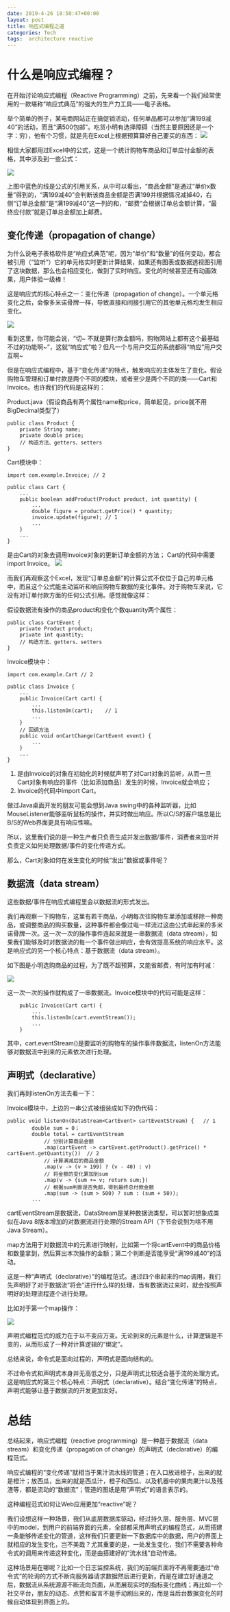 ```yaml
---
date: 2019-4-26 18:50:47+00:00
layout: post
title: 响应式编程之道
categories: Tech
tags:  architecture reactive
---
```


#  什么是响应式编程？
在开始讨论响应式编程（Reactive Programming）之前，先来看一个我们经常使用的一款堪称“响应式典范”的强大的生产力工具——电子表格。

举个简单的例子，某电商网站正在搞促销活动，任何单品都可以参加“满199减40”的活动，而且“满500包邮”。吃货小明有选择障碍（当然主要原因还是一个字：穷），他有个习惯，就是先在Excel上根据预算算好自己要买的东西：
![](../assets/reactive-programming-1.png)

相信大家都用过Excel中的公式，这是一个统计购物车商品和订单应付金额的表格，其中涉及到一些公式：

![](../assets/reactive-programming-2.png)

上图中蓝色的线是公式的引用关系，从中可以看出，“商品金额”是通过“单价x数量”得到的，“满199减40”会判断该商品金额是否满199并根据情况减掉40，右侧“订单总金额”是“满199减40”这一列的和，“邮费”会根据订单总金额计算，“最终应付款”就是订单总金额加上邮费。

##  变化传递（propagation of change）
为什么说电子表格软件是“响应式典范”呢，因为“单价”和“数量”的任何变动，都会被引用（“监听”）它的单元格实时更新计算结果，如果还有图表或数据透视图引用了这块数据，那么也会相应变化，做到了实时响应。变化的时候甚至还有动画效果，用户体验一级棒！

这是响应式的核心特点之一：变化传递（propagation of change）。一个单元格变化之后，会像多米诺骨牌一样，导致直接和间接引用它的其他单元格均发生相应变化。

![](../assets/reactive-programming-3.png)

看到这里，你可能会说，“切~ 不就是算付款金额吗，购物网站上都有这个最基础不过的功能啊~”，这就“响应式”啦？但凡一个与用户交互的系统都得“响应”用户交互啊~

但是在响应式编程中，基于“变化传递”的特点，触发响应的主体发生了变化。假设购物车管理和订单付款是两个不同的模块，或者至少是两个不同的类——Cart和Invoice。也许我们的代码是这样的：

Product.java（假设商品有两个属性name和price，简单起见，price就不用BigDecimal类型了）

```
public class Product {
    private String name;
    private double price;
    // 构造方法、getters、setters
}
```
Cart模块中：

```
import com.example.Invoice; // 2

public class Cart {
    ...
    public boolean addProduct(Product product, int quantity) {
        ...
        double figure = product.getPrice() * quantity;
        invoice.update(figure); // 1
        ...
    }
    ...
}
```
是由Cart的对象去调用Invoice对象的更新订单金额的方法；
Cart的代码中需要import Invoice。
![](../assets/reactive-programming-4.png)

而我们再观察这个Excel，发现“订单总金额”的计算公式不仅位于自己的单元格中，而且这个公式能主动监听和响应购物车数据的变化事件。对于购物车来说，它没有对订单付款方面的任何公式引用。感觉就像这样：

假设数据流有操作的商品product和变化个数quantity两个属性：

```
public class CartEvent {
    private Product product;
    private int quantity;
    // 构造方法、getters、setters
}
```
Invoice模块中：

```
import com.example.Cart // 2

public class Invoice {
    ...
    public Invoice(Cart cart) {
        ...
        this.listenOn(cart);    // 1
        ...
    }
    // 回调方法
    public void onCartChange(CartEvent event) {
        ...
    }
    ...
}
```

1. 是由Invoice的对象在初始化的时候就声明了对Cart对象的监听，从而一旦Cart对象有响应的事件（比如添加商品）发生的时候，Invoice就会响应；
2. Invoice的代码中import Cart。


做过Java桌面开发的朋友可能会想到Java swing中的各种监听器，比如MouseListener能够监听鼠标的操作，并实时做出响应。所以C/S的客户端总是比B/S的Web界面更具有响应性嘛。

所以，这里我们说的是一种生产者只负责生成并发出数据/事件，消费者来监听并负责定义如何处理数据/事件的变化传递方式。

那么，Cart对象如何在发生变化的时候“发出”数据或事件呢？

## 数据流（data stream）
这些数据/事件在响应式编程里会以数据流的形式发出。

我们再观察一下购物车，这里有若干商品，小明每次往购物车里添加或移除一种商品，或调整商品的购买数量，这种事件都会像过电一样流过这由公式串起来的多米诺骨牌一次。这一次一次的操作事件连起来就是一串数据流（data stream），如果我们能够及时对数据流的每一个事件做出响应，会有效提高系统的响应水平。这是响应式的另一个核心特点：基于数据流（data stream）。

如下图是小明选购商品的过程，为了既不超预算，又能省邮费，有时加有时减：

![](../assets/reactive-programming-5.png)

这一次一次的操作就构成了一串数据流。Invoice模块中的代码可能是这样：
```
    public Invoice(Cart cart) {
        ...
        this.listenOn(cart.eventStream());  
        ...
    }
```


其中，cart.eventStream()是要监听的购物车的操作事件数据流，listenOn方法能够对数据流中到来的元素依次进行处理。


## 声明式（declarative）
我们再到listenOn方法去看一下：

Invoice模块中，上边的一串公式被组装成如下的伪代码：

```
public void listenOn(DataStream<CartEvent> cartEventStream) {   // 1
        double sum = 0；
        double total = cartEventStream
            // 分别计算商品金额
            .map(cartEvent -> cartEvent.getProduct().getPrice() * cartEvent.getQuantity())  // 2
            // 计算满减后的商品金额
            .map(v -> (v > 199) ? (v - 40) : v)
            // 将金额的变化累加到sum
            .map(v -> {sum += v; return sum;})
            // 根据sum判断是否免邮，得到最终总付款金额
            .map(sum -> (sum > 500) ? sum : (sum + 50));
        ...
```

cartEventStream是数据流，DataStream是某种数据流类型，可以暂时想象成类似在Java 8版本增加的对数据流进行处理的Stream API（下节会说到为啥不用Java Stream）。

map方法用于对数据流中的元素进行映射，比如第一个将cartEvent中的商品价格和数量拿到，然后算出本次操作的金额；第二个判断是否能享受“满199减40”的活动。

这是一种“声明式（declarative）”的编程范式。通过四个串起来的map调用，我们先声明好了对于数据流“将会”进行什么样的处理，当有数据流过来时，就会按照声明好的处理流程逐个进行处理。

比如对于第一个map操作：

![](../assets/reactive-programming-6.png)

声明式编程范式的威力在于以不变应万变。无论到来的元素是什么，计算逻辑是不变的，从而形成了一种对计算逻辑的“绑定”。

总结来说，命令式是面向过程的，声明式是面向结构的。

不过命令式和声明式本身并无高低之分，只是声明式比较适合基于流的处理方式。这是响应式的第三个核心特点：声明式（declarative）。结合“变化传递”的特点，声明式能够让基于数据流的开发更加友好。

# 总结

总结起来，响应式编程（reactive programming）是一种基于数据流（data stream）和变化传递（propagation of change）的声明式（declarative）的编程范式。

响应式编程的“变化传递”就相当于果汁流水线的管道；在入口放进橙子，出来的就是橙汁；放西瓜，出来的就是西瓜汁，橙子和西瓜、以及机器中的果肉果汁以及残渣等，都是流动的“数据流”；管道的图纸是用“声明式”的语言表示的。

这种编程范式如何让Web应用更加“reactive”呢？

我们设想这样一种场景，我们从底层数据库驱动，经过持久层、服务层、MVC层中的model，到用户的前端界面的元素，全部都采用声明式的编程范式，从而搭建一条能够传递变化的管道，这样我们只要更新一下数据库中的数据，用户的界面上就相应的发生变化，岂不美哉？尤其重要的是，一处发生变化，我们不需要各种命令式的调用来传递这种变化，而是由搭建好的“流水线”自动传递。

这种场景用在哪呢？比如一个日志监控系统，我们的前端页面将不再需要通过“命令式”的轮询的方式不断向服务器请求数据然后进行更新，而是在建立好通道之后，数据流从系统源源不断流向页面，从而展现实时的指标变化曲线；再比如一个社交平台，朋友的动态、点赞和留言不是手动刷出来的，而是当后台数据变化的时候自动体现到界面上的。

